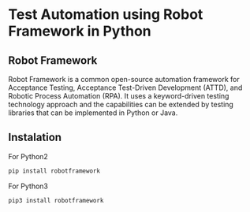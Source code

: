 # Test Automation using Robot Framework in Python

## Robot Framework
Robot Framework is a common open-source automation framework for Acceptance Testing, Acceptance  Test-Driven Development (ATTD), and Robotic Process Automation (RPA). It uses a keyword-driven testing technology approach and the capabilities can be extended by testing libraries that can be implemented in Python or Java. 

## Instalation

For Python2
```bash
pip install robotframework
```

For Python3
```bash
pip3 install robotframework
```
